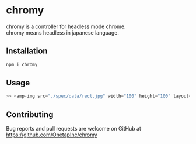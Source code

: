 # chromy

chromy is a controller for headless mode chrome.  
chromy means headless in japanese language.

## Installation

```bash
npm i chromy
```

## Usage

```js
>> <amp-img src="./spec/data/rect.jpg" width="100" height="100" layout="responsive"></amp-img>
```

## Contributing

Bug reports and pull requests are welcome on GitHub at https://github.com/OnetapInc/chromy

